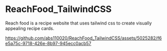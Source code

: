 # ReachFood_TailwindCSS
Reach food is a recipe website that uses tailwind css to create visually appealing recipe cards.

https://github.com/abs110020/ReachFood_TailwindCSS/assets/5025282/f6e5a75c-9718-426e-8b97-945ecc0acb57
